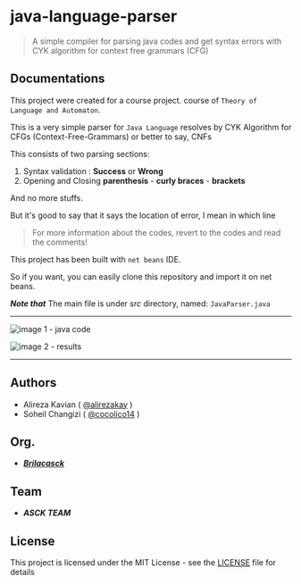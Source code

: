 # java-language-parser
> A simple compiler for parsing java codes and get syntax errors with CYK algorithm for context free grammars (CFG)

## Documentations
This project were created for a course project. course of `Theory of Language and Automaton`.

This is a very simple parser for `Java Language` resolves by CYK Algorithm for CFGs (Context-Free-Grammars) or better to say, CNFs

This consists of two parsing sections:
  1. Syntax validation : **Success** or **Wrong**
  2. Opening and Closing **parenthesis** - **curly braces** - **brackets**

And no more stuffs.

But it's good to say that it says the location of error, I mean in which line

> For more information about the codes, revert to the codes and read the comments! 

This project has been built with `net beans` IDE.

So if you want, you can easily clone this repository and import it on net beans.

***Note that***
The main file is under *src* directory, named: `JavaParser.java`

<hr />

![image 1 - java code](https://alirezakay.github.io/showcase/term3/JavaParser2.png)

![image 2 - results](https://alirezakay.github.io/showcase/term3/JavaParser1.png)


<hr />

## Authors

  - Alireza Kavian ( [@alirezakay](https://github.com/alirezakay) )
  - Soheil Changizi ( [@cocolico14](https://github.com/cocolico14) )
  
## Org.

  - ***[Brilacasck](https://brilacasck.ir)*** 
  
## Team
  
  - ***ASCK TEAM***

## License

This project is licensed under the MIT License - see the [LICENSE](./LICENSE) file for details
